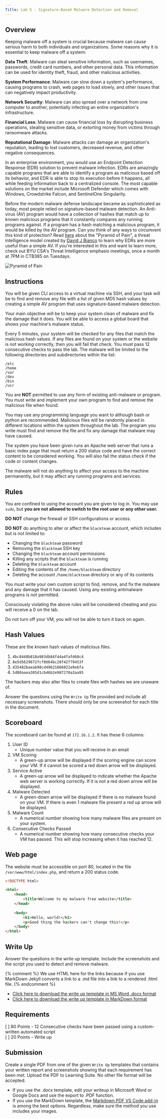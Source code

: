 ```yaml
---
Title: Lab 5 - Signature-Based Malware Detection and Removal
---
```


## Overview

Keeping malware off a system is crucial because malware can cause serious harm to both individuals and organizations. Some reasons why it is essential to keep malware off a system:

**Data Theft**: Malware can steal sensitive information, such as usernames, passwords, credit card numbers, and other personal data. This information can be used for identity theft, fraud, and other malicious activities.

**System Performance**: Malware can slow down a system's performance, causing programs to crash, web pages to load slowly, and other issues that can negatively impact productivity.

**Network Security**: Malware can also spread over a network from one computer to another, potentially infecting an entire organization's infrastructure.

**Financial Loss**: Malware can cause financial loss by disrupting business operations, stealing sensitive data, or extorting money from victims through ransomware attacks.

**Reputational Damage**: Malware attacks can damage an organization's reputation, leading to lost customers, decreased revenue, and other negative consequences.

<div style="page-break-after: always"></div>

In an enterprise environment, you would use an Endpoint Detection Response (EDR) solution to prevent malware infection. EDRs are amazingly capable programs that are able to identify a program as malicious based off its behavior, and EDR is able to stop its execution before it happens, all while feeding information back to a centralized console. The most capable solutions on the market include Microsoft Defender which comes with Windows, Crowdstrike Falcon, and SentinelOne Singularity.

Before the modern malware defense landscape became as sophisticated as today, most people relied on signature-based malware detection. An Anti-virus (AV) program would have a collection of hashes that match up to known malicious programs that it constantly compares any running programs against. If a program has a hash matching a malicious program, it would be killed by the AV program. Can you think of any ways to circumvent this kind of protection? Read [here](https://www.attackiq.com/glossary/pyramid-of-pain/) about the "Pyramid of Pain", a threat intelligence model created by [David J Bianco](https://x.com/DavidJBianco) to learn why EDRs are more useful than a simple AV. If you're interested in this and want to learn more, check out BYU CSA's Threat Intelligence emphasis meetings, once a month at 7PM in CTB385 on Tuesdays.

![Pyramid of Pain](https://encrypted-tbn0.gstatic.com/images?q=tbn:ANd9GcQkiz9ryl7uWrYfI1ocHQaqAyXUiN2JTtCsIQ&s)

## Instructions

You will be given CLI access to a virtual machine via SSH, and your task will be to find and remove any file with a list of given MD5 hash values by creating a simple AV program that uses signature-based malware detection.

Your main objective will be to keep your system clean of malware and fix the damage that it does. You will be able to access a global board that shows your machine's malware status.

Every 5 minutes, your system will be checked for any files that match the malicious hash values. If any files are found on your system or the website is not working correctly, then you will fail that check. You must pass 12 consecutive checks to pass the lab. The malware will be limited to the following directories and subdirectories within the list:

```
/etc
/home
/var
/dev
/bin
/usr
```

You are **NOT** permitted to use any form of existing anti-malware or program. You must write and implement your own program to find and remove the malicious file when found.

You may use any programming language you want to although bash or python are recommended. Malicious files will be randomly placed in different locations within the system throughout the lab. The program you write must find and remove the file and fix any damage that malware may have caused. 

The system you have been given runs an Apache web server that runs a basic index page that must return a 200 status code and have the correct content to be considered working. You will also fail the status check if the code or content changes.

The malware will not do anything to affect your access to the machine permanently, but it may affect any running programs and services.

<div style="page-break-after: always"></div>

## Rules

You are confined to using the account you are given to log in. You may use `sudo`, but **you are not allowed to switch to the root user or any other user.**

**DO NOT** change the firewall or SSH configurations or access.


**DO NOT** do anything to alter or affect the `blackteam` account, which includes but is not limited to:
 - Changing the `blackteam` password
 - Removing the `blackteam` SSH key
 - Changing the `blackteam` account permissions
 - Killing any scripts that the `blackteam` is running
 - Deleting the `blackteam` account
 - Editing the contents of the `/home/blackteam` directory
 - Deleting the account `/home/blackteam` directory or any of its contents


 You must write your own custom script to find, remove, and fix the malware and any damage that it has caused. Using any existing antimalware programs is not permitted.

 Consciously violating the above rules will be considered cheating and you will receive a 0 on the lab.

 Do not turn off your VM, you will not be able to turn it back on again.

## Hash Values

These are the *known* hash values of malicious files.

1. `4bc8448b818a983db84f44a4fafd60c4`
2. `8e5d5629672fcf8664bc28f42f79453f`
3. `d35482baeab98cd49621866021e9e6fa`
4. `5d80aaea305d1cb46b2e987270a3aa95`

The hackers may also alter files to create files with hashes we are unaware of.


Answer the questions using the `Write Up` file provided and include all necessary screenshots. There should only be one screenshot for each title in the document. 

<div style="page-break-after: always"></div>

## Scoreboard

The scoreboard can be found at `172.16.1.2`. It has these 6 columns:
1. User ID
    - Unique number value that you will receive in an email
1. VM Scoring
    - A green-up arrow will be displayed if the scoring engine can score your VM. If it cannot be scored a red down arrow will be displayed.
1. Service Active
    - A green-up arrow will be displayed to indicate whether the Apache web server is working correctly. If it is not a red down arrow will be displayed.
1. Malware Detected
    - A green-down arrow will be displayed if there is no malware found on your VM. If there is even 1 malware file present a red up arrow will be displayed.
1. Malware Count
    - A numerical number showing how many malware files are present on your system.
1. Consecutive Checks Passed
    - A numerical number showing how many consecutive checks your VM has passed. This will stop increasing when it has reached 12.


## Web page

The website must be accessible on port 80, located in the file `/var/www/html/index.php`, and return a 200 status code.

```html
<!DOCTYPE html>

<html>
    <head>
        <title>Welcome to my malware free website</title>
    </head>
    
    <body>
        <h1>Hello, world!</h1>
        <p>Good thing the hackers can't change this!</p>
    </body>
</html>

```

<div style="page-break-after: always"></div>

## Write Up
Answer the questions in the write up template. Include the screenshots and the script you used to detect and remove malware.

{% comment %}
We use HTML here for the links because if you use MarkDown Jekyll converts a link to a .md file into a link to a rendered .html file.
{% endcomment %}
* <a href="Lab-5-Write-Up.docx" download>Click here to download the write up template in MS Word .docx format</a>
* <a href="Lab-5-Write-Up.md" download>Click here to download the write up template in MarkDown format</a>

## Requirements

[ ] 80 Points - 12 Consecutive checks have been passed using a custom-written automated script  
[ ] 20 Points - Write up

## Submission
Create a single PDF from one of the given `Write Up` templates that contains your written report and screenshots showing that each requirement has been met. Upload the PDF to Learning Suite. No other file format will be accepted.

* If you use the .docx template, edit your writeup in Microsoft Word or Google Docs and use the export to .PDF function.
* If you use the MarkDown template, the [Markdown PDF VS Code add-in](https://marketplace.visualstudio.com/items?itemName=yzane.markdown-pdf) is among the best options. Regardless, make sure the method you use includes your images.